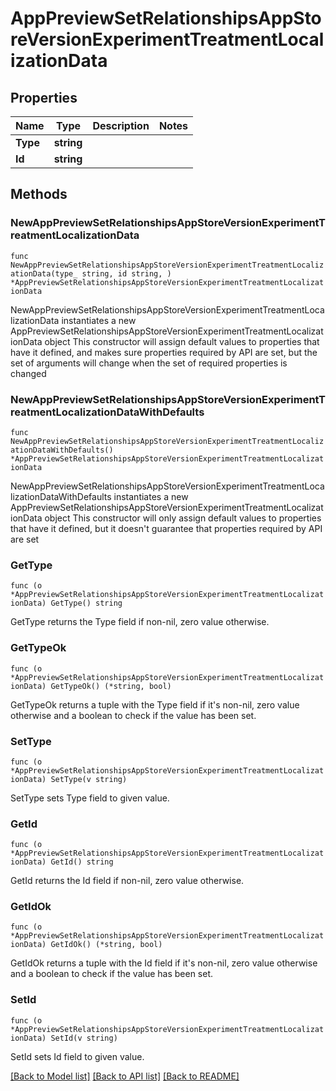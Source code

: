 # AppPreviewSetRelationshipsAppStoreVersionExperimentTreatmentLocalizationData

## Properties

Name | Type | Description | Notes
------------ | ------------- | ------------- | -------------
**Type** | **string** |  | 
**Id** | **string** |  | 

## Methods

### NewAppPreviewSetRelationshipsAppStoreVersionExperimentTreatmentLocalizationData

`func NewAppPreviewSetRelationshipsAppStoreVersionExperimentTreatmentLocalizationData(type_ string, id string, ) *AppPreviewSetRelationshipsAppStoreVersionExperimentTreatmentLocalizationData`

NewAppPreviewSetRelationshipsAppStoreVersionExperimentTreatmentLocalizationData instantiates a new AppPreviewSetRelationshipsAppStoreVersionExperimentTreatmentLocalizationData object
This constructor will assign default values to properties that have it defined,
and makes sure properties required by API are set, but the set of arguments
will change when the set of required properties is changed

### NewAppPreviewSetRelationshipsAppStoreVersionExperimentTreatmentLocalizationDataWithDefaults

`func NewAppPreviewSetRelationshipsAppStoreVersionExperimentTreatmentLocalizationDataWithDefaults() *AppPreviewSetRelationshipsAppStoreVersionExperimentTreatmentLocalizationData`

NewAppPreviewSetRelationshipsAppStoreVersionExperimentTreatmentLocalizationDataWithDefaults instantiates a new AppPreviewSetRelationshipsAppStoreVersionExperimentTreatmentLocalizationData object
This constructor will only assign default values to properties that have it defined,
but it doesn't guarantee that properties required by API are set

### GetType

`func (o *AppPreviewSetRelationshipsAppStoreVersionExperimentTreatmentLocalizationData) GetType() string`

GetType returns the Type field if non-nil, zero value otherwise.

### GetTypeOk

`func (o *AppPreviewSetRelationshipsAppStoreVersionExperimentTreatmentLocalizationData) GetTypeOk() (*string, bool)`

GetTypeOk returns a tuple with the Type field if it's non-nil, zero value otherwise
and a boolean to check if the value has been set.

### SetType

`func (o *AppPreviewSetRelationshipsAppStoreVersionExperimentTreatmentLocalizationData) SetType(v string)`

SetType sets Type field to given value.


### GetId

`func (o *AppPreviewSetRelationshipsAppStoreVersionExperimentTreatmentLocalizationData) GetId() string`

GetId returns the Id field if non-nil, zero value otherwise.

### GetIdOk

`func (o *AppPreviewSetRelationshipsAppStoreVersionExperimentTreatmentLocalizationData) GetIdOk() (*string, bool)`

GetIdOk returns a tuple with the Id field if it's non-nil, zero value otherwise
and a boolean to check if the value has been set.

### SetId

`func (o *AppPreviewSetRelationshipsAppStoreVersionExperimentTreatmentLocalizationData) SetId(v string)`

SetId sets Id field to given value.



[[Back to Model list]](../README.md#documentation-for-models) [[Back to API list]](../README.md#documentation-for-api-endpoints) [[Back to README]](../README.md)


